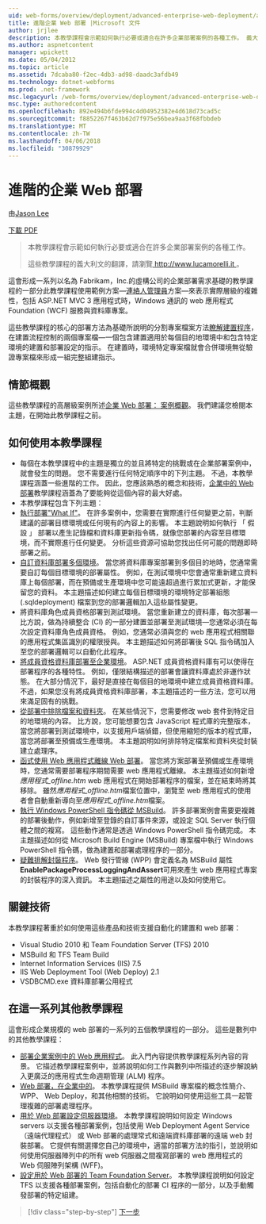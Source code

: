 ```yaml
---
uid: web-forms/overview/deployment/advanced-enterprise-web-deployment/advanced-enterprise-web-deployment
title: 進階企業 Web 部署 |Microsoft 文件
author: jrjlee
description: 本教學課程會示範如何執行必要或適合在許多企業部署案例的各種工作。 義大利文的 translati for...
ms.author: aspnetcontent
manager: wpickett
ms.date: 05/04/2012
ms.topic: article
ms.assetid: 7dcaba80-f2ec-4db3-ad98-daadc3afdb49
ms.technology: dotnet-webforms
ms.prod: .net-framework
msc.legacyurl: /web-forms/overview/deployment/advanced-enterprise-web-deployment/advanced-enterprise-web-deployment
msc.type: authoredcontent
ms.openlocfilehash: 892e494b6fde994c4d04952382e4d618d73cad5c
ms.sourcegitcommit: f8852267f463b62d7f975e56bea9aa3f68fbbdeb
ms.translationtype: MT
ms.contentlocale: zh-TW
ms.lasthandoff: 04/06/2018
ms.locfileid: "30879929"
---
```

<a name="advanced-enterprise-web-deployment"></a>進階的企業 Web 部署
====================
由[Jason Lee](https://github.com/jrjlee)

[下載 PDF](https://msdnshared.blob.core.windows.net/media/MSDNBlogsFS/prod.evol.blogs.msdn.com/CommunityServer.Blogs.Components.WeblogFiles/00/00/00/63/56/8130.DeployingWebAppsInEnterpriseScenarios.pdf)

> 本教學課程會示範如何執行必要或適合在許多企業部署案例的各種工作。
> 
> 這些教學課程的義大利文的翻譯，請瀏覽[ http://www.lucamorelli.it ](http://www.lucamorelli.it)。


這會形成一系列以名為 Fabrikam，Inc.的虛構公司的企業部署需求基礎的教學課程的一部分此教學課程使用範例方案&#x2014;[連絡人管理員](../web-deployment-in-the-enterprise/the-contact-manager-solution.md)方案&#x2014;來表示實際層級的複雜性，包括 ASP.NET MVC 3 應用程式時，Windows 通訊的 web 應用程式Foundation (WCF) 服務與資料庫專案。

這些教學課程的核心的部署方法為基礎所說明的分割專案檔案方法[瞭解建置程序](../web-deployment-in-the-enterprise/understanding-the-build-process.md)，在建置流程控制的兩個專案檔&#x2014;一個包含建置適用於每個目的地環境中和包含特定環境的建置和部署設定的指示。 在建置時，環境特定專案檔就會合併環境無從驗證專案檔來形成一組完整組建指示。

## <a name="scenario-overview"></a>情節概觀

這些教學課程的高層級案例所述[企業 Web 部署： 案例概觀](../deploying-web-applications-in-enterprise-scenarios/enterprise-web-deployment-scenario-overview.md)。 我們建議您檢閱本主題，在開始此教學課程之前。

## <a name="how-to-use-this-tutorial"></a>如何使用本教學課程

- 每個在本教學課程中的主題是獨立的並且將特定的挑戰或在企業部署案例中，就會發生的問題。 您不需要進行任何特定順序中的下列主題。 不過，本教學課程涵蓋一些進階的工作。 因此，您應該熟悉的概念和技術，[企業中的 Web 部署](../web-deployment-in-the-enterprise/web-deployment-in-the-enterprise.md)教學課程涵蓋為了要能夠從這個內容的最大好處。
- 本教學課程包含下列主題：
- [執行部署"What If"](performing-a-what-if-deployment.md)。 在許多案例中，您需要在實際進行任何變更之前，判斷建議的部署目標環境或任何現有的內容上的影響。 本主題說明如何執行 「 假設 」 部署以產生記錄檔和資料庫更新指令碼，就像您部署的內容至目標環境，而不實際進行任何變更。 分析這些資源可協助您找出任何可能的問題即時部署之前。
- [自訂資料庫部署多個環境](customizing-database-deployments-for-multiple-environments.md)。 當您將資料庫專案部署到多個目的地時，您通常需要自訂每個目標環境的部署屬性。 例如，在測試環境中您會通常重新建立資料庫上每個部署，而在預備或生產環境中您可能遠超過進行累加式更新，才能保留您的資料。 本主題描述如何建立每個目標環境的環境特定部署組態 (.sqldeployment) 檔案到您的部署邏輯加入這些屬性變更。
- 將資料庫角色成員資格部署到測試環境。 當您重新建立的資料庫，每次部署&#x2014;比方說，做為持續整合 (CI) 的一部分建置並部署至測試環境&#x2014;您通常必須在每次設定資料庫角色成員資格。 例如，您通常必須與您的 web 應用程式相關聯的應用程式集區識別的權限授與。 本主題描述如何將部署後 SQL 指令碼加入至您的部署邏輯可以自動化此程序。
- [將成員資格資料庫部署至企業環境](deploying-membership-databases-to-enterprise-environments.md)。 ASP.NET 成員資格資料庫有可以使得在部署程序的各種特性。 例如，僅限結構描述的部署會讓資料庫處於非運作狀態。 在大部分情況下，最好是直接在每個目的地環境中建立成員資格資料庫。 不過，如果您沒有將成員資格資料庫部署，本主題描述的一些方法，您可以用來滿足固有的挑戰。
- [從部署中排除檔案和資料夾](excluding-files-and-folders-from-deployment.md)。 在某些情況下，您需要修改 web 套件到特定目的地環境的內容。 比方說，您可能想要包含 JavaScript 程式庫的完整版本，當您將部署到測試環境中，以支援用戶端偵錯，但使用縮短的版本的程式庫，當您將部署至預備或生產環境。 本主題說明如何排除特定檔案和資料夾從封裝建立處理序。
- [函式使用 Web 應用程式離線 Web 部署](taking-web-applications-offline-with-web-deploy.md)。 當您將方案部署至預備或生產環境時，您通常需要部署程序期間需要 web 應用程式離線。 本主題描述如何新增*應用程式\_offline.htm* web 應用程式在開始部署程序的檔案，並在結束時將其移除。 雖然*應用程式\_offline.htm*檔案位置中，瀏覽至 web 應用程式的使用者會自動重新導向至*應用程式\_offline.htm*檔案。
- [執行 Windows PowerShell 指令碼從 MSBuild](running-windows-powershell-scripts-from-msbuild-project-files.md)。 許多部署案例會需要更複雜的部署後動作，例如新增至登錄的自訂事件來源，或設定 SQL Server 執行個體之間的複寫。 這些動作通常是透過 Windows PowerShell 指令碼完成。 本主題描述如何從 Microsoft Build Engine (MSBuild) 專案檔中執行 Windows PowerShell 指令碼，做為建置和部署處理程序的一部分。
- [疑難排解封裝程序](troubleshooting-the-packaging-process.md)。 Web 發行管線 (WPP) 會定義名為 MSBuild 屬性**EnablePackageProcessLoggingAndAssert**可用來產生 web 應用程式專案的封裝程序的深入資訊。 本主題描述之屬性的用途以及如何使用它。

## <a name="key-technologies"></a>關鍵技術

本教學課程著重於如何使用這些產品和技術支援自動化的建置和 web 部署：

- Visual Studio 2010 和 Team Foundation Server (TFS) 2010
- MSBuild 和 TFS Team Build
- Internet Information Services (IIS) 7.5
- IIS Web Deployment Tool (Web Deploy) 2.1
- VSDBCMD.exe 資料庫部署公用程式

## <a name="other-tutorials-in-this-series"></a>在這一系列其他教學課程

這會形成企業規模的 web 部署的一系列的五個教學課程的一部分。 這些是數列中的其他教學課程：

- [部署企業案例中的 Web 應用程式](../deploying-web-applications-in-enterprise-scenarios/deploying-web-applications-in-enterprise-scenarios.md)。 此入門內容提供教學課程系列內容的背景。 它描述教學課程案例中，並將說明如何工作與數列中所描述的逐步解說納入更廣泛的應用程式生命週期管理 (ALM) 程序。
- [Web 部署，在企業中的](../web-deployment-in-the-enterprise/web-deployment-in-the-enterprise.md)。 本教學課程提供 MSBuild 專案檔的概念性簡介、 WPP、 Web Deploy，和其他相關的技術。 它說明如何使用這些工具一起管理複雜的部署處理程序。
- [用於 Web 部署設定伺服器環境](../configuring-server-environments-for-web-deployment/configuring-server-environments-for-web-deployment.md)。 本教學課程說明如何設定 Windows servers 以支援各種部署案例，包括使用 Web Deployment Agent Service （遠端代理程式） 或 Web 部署的處理常式和遠端資料庫部署的遠端 web 封裝部署。 它提供有關選擇您自己的環境中，適當的部署方法的指引，並說明如何使用伺服器陣列中的所有 web 伺服器之間複寫部署的 web 應用程式的 Web 伺服陣列架構 (WFF)。
- [設定用於 Web 部署的 Team Foundation Server](../configuring-team-foundation-server-for-web-deployment/configuring-team-foundation-server-for-web-deployment.md)。 本教學課程說明如何設定 TFS 以支援各種部署案例，包括自動化的部署 CI 程序的一部分，以及手動觸發部署的特定組建。

> [!div class="step-by-step"]
> [下一步](performing-a-what-if-deployment.md)
